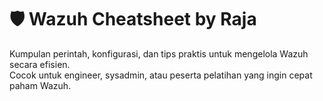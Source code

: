 # 🛡️ Wazuh Cheatsheet by Raja

Kumpulan perintah, konfigurasi, dan tips praktis untuk mengelola Wazuh secara efisien.  
Cocok untuk engineer, sysadmin, atau peserta pelatihan yang ingin cepat paham Wazuh.

